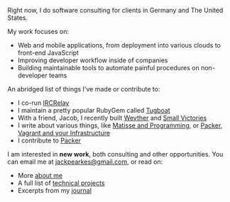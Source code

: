 Right now, I do software consulting for clients in Germany and The United States.

My work focuses on:

- Web and mobile applications, from deployment into various clouds to front-end JavaScript
- Improving developer workflow inside of companies
- Building maintainable tools to automate painful procedures on non-developer teams

An abridged list of things I've made or contribute to:

- I co-run [IRCRelay](https://www.ircrelay.com)
- I maintain a pretty popular RubyGem called [Tugboat](https://github.com/pearkes/tugboat)
- With a friend, Jacob, I recently built [Wevther](http://wevther.com) and [Small Victories](https://smallvictori.es)
- I write about various things, like [Matisse and Programming](http://pretengineer.com/post/in-search-of-true-process/), or [Packer, Vagrant and your Infrastructure](http://pretengineer.com/post/packer-vagrant-infra/)
- I contribute to [Packer](http://packer.io)

I am interested in **new work**, both consulting and other opportunities. You can email me at [jackpearkes@gmail.com](mailto:jackpearkes@gmail.com), or
read on:

- More [about me](/about/longform-bio)
- A full list of [technical projects](/technical-projects)
- Excerpts from my [journal](/journal-excerpts)
